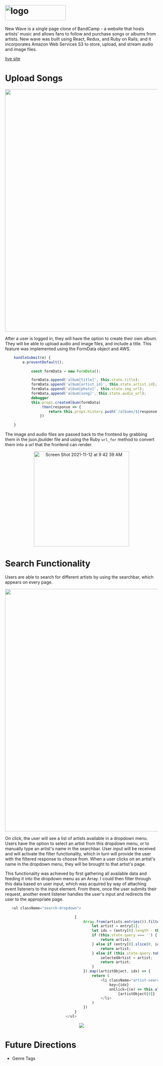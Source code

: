 # <img width="200" height="50" alt="logo" src="https://user-images.githubusercontent.com/88460822/141481801-161866c9-012f-4b03-854a-039b5323e038.png">


New Wave is a single page clone of BandCamp - a website that hosts artists' music and allows fans to follow and purchase songs or albums from artists. New wave was built using React, Redux, and Ruby on Rails; and it incorporates Amazon Web Services S3 to store, upload, and stream audio and image files. 

[live site](https://newwwave.herokuapp.com/#/)

 
# Upload Songs


<p align="center">
<img src="https://user-images.githubusercontent.com/88460822/153445782-a34c5212-8216-4299-9b64-cd5cd8133b60.gif" width="800" height="auto" />
</p>





After a user is logged in, they will have the option to create their own album. They will be able to upload audio and image files, and include a title. This feature was implemented using the FormData object and AWS. 
```javascript
    handleSubmit(e) {
        e.preventDefault();
            
            const formData = new FormData();

            formData.append('album[title]', this.state.title);
            formData.append('album[artist_id]', this.state.artist_id);
            formData.append('album[photo]', this.state.img_url);
            formData.append('album[song]', this.state.audio_url);
            debugger
            this.props.createAlbum(formData)
                .then(response => {
                    return this.props.history.push(`/albums/${response.album.id}`)
                })
        
    }
```
The image and audio files are passed back to the frontend by grabbing them in the json.jbuilder file and using the Ruby `url_for` method to convert them into a url that the frontend can render.

<p align="center">
<img width="314" alt="Screen Shot 2021-11-12 at 9 42 39 AM" src="https://user-images.githubusercontent.com/88460822/141484858-7396d3a0-1166-42fe-a7b2-3dca4828f017.png">
</p>

# Search Functionality 

Users are able to search for different artists by using the searchbar, which appears on every page. 

<p align="center">
<img src="https://user-images.githubusercontent.com/88460822/153449568-67f84d0c-b586-419f-9e79-740ae3d5b955.gif" width="800" height="auto" />
</p>

On click, the user will see a list of artists available in a dropdown menu. Users have the option to select an artist from this dropdown menu, or to manually type an artist's name in the searchbar. User input will be received and will activate the filter functionality, which in turn will provide the user with the filtered response to choose from. When a user clicks on an artist's name in the dropdown menu, they will be brought to that artist's page. 

This functionality was achieved by first gathering all available data and feeding it into the dropdown menu as an Array. I could then filter through this data based on user input, which was acquired by way of attaching event listeners to the input element. From there, once the user submits their request, another event listener handles the user's input and redirects the user to the appropriate page. 

```javascript
   <ul className="search-dropdown">
                                
                                {
                                    Array.from(artists.entries()).filter( entry => {
                                        let artist = entry[1];
                                        let idx = (entry[0].length - this.state.query.length) * -1
                                        if (this.state.query === '') {
                                            return artist;
                                        } else if (entry[0].slice(0, idx).toLowerCase().includes(this.state.query.toLowerCase())) {
                                            return artist;
                                        } else if (this.state.query.toLowerCase() === entry[0].toLowerCase()) {
                                            selectedArtist = artist;
                                            return artist;
                                        }
                                    }).map((artistObject, idx) => {
                                        return (
                                            <li className="artist-search-dropdown-item"
                                                key={idx}
                                                onClick={(e) => this.albumNavigation(e, artistObject[1].id)}>
                                                    {artistObject[0]}
                                            </li>
                                        )
                                    })
                                }
                            </ul>
```

 
<p align="center">
<img src="https://user-images.githubusercontent.com/88460822/153452207-15b9c782-ff54-4a9f-ab8a-e21a9a9e28ae.png" />
</p>



# Future Directions 

* Genre Tags
